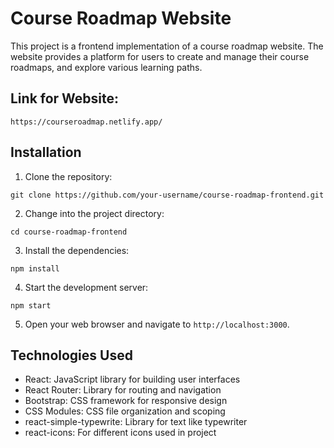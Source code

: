 # Course Roadmap Website

This project is a frontend implementation of a course roadmap website. The website provides a platform for users to create and manage their course roadmaps, and explore various learning paths.

## Link for Website:
```
https://courseroadmap.netlify.app/
```


## Installation

1. Clone the repository:

```
git clone https://github.com/your-username/course-roadmap-frontend.git
```

2. Change into the project directory:

```
cd course-roadmap-frontend
```

3. Install the dependencies:

```
npm install
```

4. Start the development server:

```
npm start
```

5. Open your web browser and navigate to `http://localhost:3000`.

## Technologies Used

- React: JavaScript library for building user interfaces
- React Router: Library for routing and navigation
- Bootstrap: CSS framework for responsive design
- CSS Modules: CSS file organization and scoping
- react-simple-typewrite: Library for text like typewriter
- react-icons: For different icons used in project

